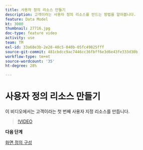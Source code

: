 ```yaml
---
title: 사용자 정의 리소스 만들기
description: 고객이라는 사용자 정의 리소스를 만드는 방법을 알아봅니다.
feature: Data Model
kt: 3000
thumbnail: 27716.jpg
doc-type: feature video
activity: use
team: TM
exl-id: 33a68e3b-2e28-48c5-840b-05fc49825fff
source-git-commit: 481cbdcc9ac7446cc36fbff6e3d6e43fe333d30b
workflow-type: tm+mt
source-wordcount: '35'
ht-degree: 28%

---
```


# 사용자 정의 리소스 만들기

이 비디오에서는 고객이라는 첫 번째 사용자 지정 리소스를 만듭니다.

>[!VIDEO](https://video.tv.adobe.com/v/27716?quality=9)

**다음 단계**

[화면 정의 구성](./configuring-a-screen-definition-for-a-custom-resource.md)
